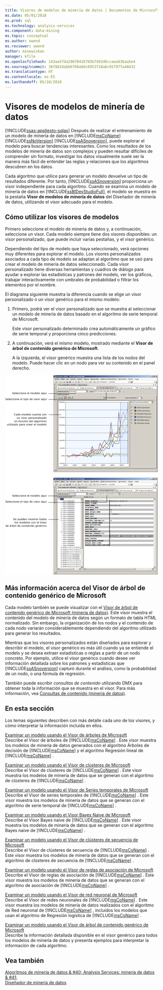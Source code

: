 ```yaml
---
title: Visores de modelos de minería de datos | Documentos de Microsoft
ms.date: 05/01/2018
ms.prod: sql
ms.technology: analysis-services
ms.component: data-mining
ms.topic: conceptual
ms.author: owend
ms.reviewer: owend
author: minewiskan
manager: kfile
ms.openlocfilehash: 143ae57da29670426705b7493d6ccaea63baa5e4
ms.sourcegitcommit: 38f8824abb6760a9dc6953f10a6c91f97fa48432
ms.translationtype: HT
ms.contentlocale: es-ES
ms.lasthandoff: 05/10/2018
---
```

# <a name="data-mining-model-viewers"></a>Visores de modelos de minería de datos
[!INCLUDE[ssas-appliesto-sqlas](../../includes/ssas-appliesto-sqlas.md)]
  Después de realizar el entrenamiento de un modelo de minería de datos en [!INCLUDE[msCoName](../../includes/msconame-md.md)] [!INCLUDE[ssNoVersion](../../includes/ssnoversion-md.md)] [!INCLUDE[ssASnoversion](../../includes/ssasnoversion-md.md)], puede explorar el modelo para buscar tendencias interesantes. Como los resultados de los modelos de minería de datos son complejos y pueden resultar difíciles de comprender sin formato, investigar los datos visualmente suele ser la manera más fácil de entender las reglas y relaciones que los algoritmos descubren en los datos.  
  
 Cada algoritmo que utilice para generar un modelo devuelve un tipo de resultados diferente. Por tanto, [!INCLUDE[ssASnoversion](../../includes/ssasnoversion-md.md)] proporciona un visor independiente para cada algoritmo. Cuando se examina un modelo de minería de datos en [!INCLUDE[ssBIDevStudioFull](../../includes/ssbidevstudiofull-md.md)], el modelo se muestra en la pestaña **Visor de modelos de minería de datos** del Diseñador de minería de datos, utilizando el visor adecuado para el modelo.  
  
## <a name="how-to-use-the-model-viewers"></a>Cómo utilizar los visores de modelos  
 Primero seleccione el modelo de minería de datos y, a continuación, seleccione un visor. Cada modelo siempre tiene dos visores disponibles: un visor personalizado, que puede incluir varias pestañas, y el visor genérico.  
  
 Dependiendo del tipo de modelo que haya seleccionado, verá opciones muy diferentes para explorar el modelo. Los visores personalizados asociados a cada tipo de modelo se adaptan al algoritmo que se usó para crear el modelo de minería de datos seleccionado. Cada visor personalizado tiene diversas herramientas y cuadros de diálogo para ayudar a explorar las estadísticas y patrones del modelo, ver los gráficos, trabajar interactivamente con umbrales de probabilidad o filtrar los elementos por el nombre.  
  
 El diagrama siguiente muestra la diferencia cuando se elige un visor personalizado o un visor genérico para el mismo modelo:  
  
1.  Primero, podrá ver el visor personalizado que se muestra al seleccionar un modelo de minería de datos basado en el algoritmo de serie temporal de Microsoft.  
  
     Este visor personalizado determinado crea automáticamente un gráfico de serie temporal y proporciona cinco predicciones.  
  
2.  A continuación, verá el mismo modelo, mostrado mediante el **Visor de árbol de contenido genérico de Microsoft**.  
  
     A la izquierda, el visor genérico muestra una lista de los nodos del modelo. Puede hacer clic en un nodo para ver su contenido en el panel derecho.  
  
 ![Información general del Diseñador de modelos de minería de datos](../../analysis-services/data-mining/media/generic-mining-model-tab1.gif "información general del Diseñador de modelos de minería de datos")  
  
## <a name="more-about-the-microsoft-generic-content-tree-viewer"></a>Más información acerca del Visor de árbol de contenido genérico de Microsoft  
 Cada modelo también se puede visualizar con el [Visor de árbol de contenido genérico de Microsoft &#40;minería de datos&#41;](http://msdn.microsoft.com/library/751b4393-f6fd-48c1-bcef-bdca589ce34c). Este visor muestra el contenido del modelo de minería de datos según un formato de tabla HTML normalizado. Sin embargo, la organización de los nodos y el contenido de cada nodo variarán considerablemente dependiendo del algoritmo utilizado para generar los resultados.  
  
 Mientras que los visores personalizados están diseñados para explorar y describir el modelo, el visor genérico es más útil cuando ya se entiende el modelo y se desea extraer estadísticas o reglas a partir de un nodo concreto. Por ejemplo, utilice el visor genérico cuando desee ver información detallada sobre los patrones y estadísticas que [!INCLUDE[ssASnoversion](../../includes/ssasnoversion-md.md)] capturó durante el análisis, como la probabilidad de un nodo, o una fórmula de regresión.  
  
 También puede escribir *consultas de contenido* utilizando DMX para obtener toda la información que se muestra en el visor. Para más información, vea [Consultas de contenido &#40;minería de datos&#41;](../../analysis-services/data-mining/content-queries-data-mining.md).  
  
## <a name="in-this-section"></a>En esta sección  
 Los temas siguientes describen con más detalle cada uno de los visores, y cómo interpretar la información incluida en ellos.  
  
 [Examinar un modelo usando el Visor de árboles de Microsoft](../../analysis-services/data-mining/browse-a-model-using-the-microsoft-tree-viewer.md)  
 Describe el Visor de árboles de [!INCLUDE[msCoName](../../includes/msconame-md.md)] . Este visor muestra los modelos de minería de datos generados con el algoritmo Árboles de decisión de [!INCLUDE[msCoName](../../includes/msconame-md.md)] y el algoritmo Regresión lineal de [!INCLUDE[msCoName](../../includes/msconame-md.md)] .  
  
 [Examinar un modelo usando el Visor de clústeres de Microsoft](../../analysis-services/data-mining/browse-a-model-using-the-microsoft-cluster-viewer.md)  
 Describe el Visor de clústeres de [!INCLUDE[msCoName](../../includes/msconame-md.md)] . Este visor muestra los modelos de minería de datos que se generan con el algoritmo de clústeres de [!INCLUDE[msCoName](../../includes/msconame-md.md)] .  
  
 [Examinar un modelo usando el Visor de Series temporales de Microsoft](../../analysis-services/data-mining/browse-a-model-using-the-microsoft-time-series-viewer.md)  
 Describe el Visor de series temporales de [!INCLUDE[msCoName](../../includes/msconame-md.md)] . Este visor muestra los modelos de minería de datos que se generan con el algoritmo de serie temporal de [!INCLUDE[msCoName](../../includes/msconame-md.md)] .  
  
 [Examinar un modelo usando el Visor Bayes Naive de Microsoft](../../analysis-services/data-mining/browse-a-model-using-the-microsoft-naive-bayes-viewer.md)  
 Describe el Visor Bayes naive de [!INCLUDE[msCoName](../../includes/msconame-md.md)] . Este visor muestra los modelos de minería de datos que se generan con el algoritmo Bayes naive de [!INCLUDE[msCoName](../../includes/msconame-md.md)] .  
  
 [Examinar un modelo usando el Visor de clústeres de secuencia de Microsoft](../../analysis-services/data-mining/browse-a-model-using-the-microsoft-sequence-cluster-viewer.md)  
 Describe el Visor de clústeres de secuencia de [!INCLUDE[msCoName](../../includes/msconame-md.md)] . Este visor muestra los modelos de minería de datos que se generan con el algoritmo de clústeres de secuencia de [!INCLUDE[msCoName](../../includes/msconame-md.md)] .  
  
 [Examinar un modelo usando el Visor de reglas de asociación de Microsoft](../../analysis-services/data-mining/browse-a-model-using-the-microsoft-association-rules-viewer.md)  
 Describe el Visor de reglas de asociación de [!INCLUDE[msCoName](../../includes/msconame-md.md)] . Este visor muestra los modelos de minería de datos que se generan con el algoritmo de asociación de [!INCLUDE[msCoName](../../includes/msconame-md.md)] .  
  
 [Examinar un modelo usando el Visor de red neuronal de Microsoft](../../analysis-services/data-mining/browse-a-model-using-the-microsoft-neural-network-viewer.md)  
 Describe el Visor de redes neuronales de [!INCLUDE[msCoName](../../includes/msconame-md.md)] . Este visor muestra los modelos de minería de datos realizados con el algoritmo de Red neuronal de [!INCLUDE[msCoName](../../includes/msconame-md.md)] , incluidos los modelos que usan el algoritmo de Regresión logística de [!INCLUDE[msCoName](../../includes/msconame-md.md)] .  
  
 [Examinar un modelo usando el Visor de árbol de contenido genérico de Microsoft](../../analysis-services/data-mining/browse-a-model-using-the-microsoft-generic-content-tree-viewer.md)  
 Describe la información detallada disponible en el  visor genérico para todos los modelos de minería de datos y presenta ejemplos para interpretar la información de cada algoritmo.  
  
## <a name="see-also"></a>Vea también  
 [Algoritmos de minería de datos & #40; Analysis Services: minería de datos & #41;](../../analysis-services/data-mining/data-mining-algorithms-analysis-services-data-mining.md)   
 [Diseñador de minería de datos](../../analysis-services/data-mining/data-mining-designer.md)  
  
  

